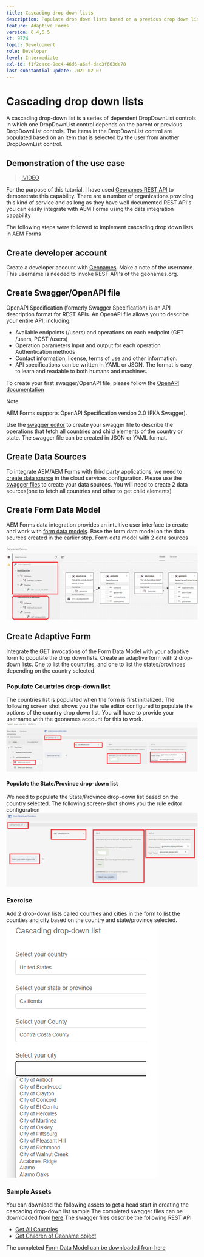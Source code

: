 ```yaml
---
title: Cascading drop down-lists
description: Populate drop down lists based on a previous drop down list selection.
feature: Adaptive Forms
version: 6.4,6.5
kt: 9724
topic: Development
role: Developer
level: Intermediate
exl-id: f1f2cacc-9ec4-46d6-a6af-dac3f663de78
last-substantial-update: 2021-02-07
---
```

# Cascading drop down lists

A cascading drop-down list is a series of dependent DropDownList controls in which one DropDownList control depends on the parent or previous DropDownList controls. The items in the DropDownList control are populated based on an item that is selected by the user from another DropDownList control.

## Demonstration of the use case

>[!VIDEO](https://video.tv.adobe.com/v/340344?quality=12&learn=on)

For the purpose of this tutorial, I have used [Geonames REST API](http://api.geonames.org/) to demonstrate this capability.
There are a number of organizations providing this kind of service and as long as they have well documented REST API's you can easily integrate with AEM Forms using the data integration capability

The following steps were followed to implement cascading drop down lists in AEM Forms

## Create developer account

Create a developer account with [Geonames](https://www.geonames.org/login). Make a note of the username. This username is needed to invoke REST API's of the geonames.org.

## Create Swagger/OpenAPI file

OpenAPI Specification (formerly Swagger Specification) is an API description format for REST APIs. An OpenAPI file allows you to describe your entire API, including:

* Available endpoints (/users) and operations on each endpoint (GET /users, POST /users)
* Operation parameters Input and output for each operation
Authentication methods
* Contact information, license, terms of use and other information.
* API specifications can be written in YAML or JSON. The format is easy to learn and readable to both humans and machines. 

To create your first swagger/OpenAPI file, please follow the [OpenAPI documentation](https://swagger.io/docs/specification/2-0/basic-structure/)

>[!NOTE] 
> AEM Forms supports OpenAPI Specification version 2.0 (FKA Swagger).

Use the [swagger editor](https://editor.swagger.io/) to create your swagger file to describe the operations that fetch all countries and child elements of the country or state. The swagger file can be created in JSON or YAML format. 

## Create Data Sources

To integrate AEM/AEM Forms with third party applications, we need to [create data source](https://experienceleague.adobe.com/docs/experience-manager-learn/forms/ic-web-channel-tutorial/parttwo.html) in the cloud services configuration. Please use the [swagger files](assets/geonames-swagger-files.zip) to create your data sources.
You will need to create 2 data sources(one to fetch all countries and other to get child elements)


## Create Form Data Model

AEM Forms data integration provides an intuitive user interface to create and work with [form data models](https://experienceleague.adobe.com/docs/experience-manager-65/forms/form-data-model/create-form-data-models.html). Base the form data model on the data sources created in the earlier step. Form data model with 2 data sources 

![fdm](assets/geonames-fdm.png)


## Create Adaptive Form 

Integrate the GET invocations of the Form Data Model with your adaptive form to populate the drop down lists.
Create an adaptive form with 2 drop-down lists. One to list the countries, and one to list the states/provinces depending on the country selected.

### Populate Countries drop-down list

The countries list is populated when the form is first initialized. The following screen shot shows you the rule editor configured to populate the options of the country drop down list. You will have to provide your username with the geonames account for this to work.
![get-countries](assets/get-countries-rule-editor.png)

#### Populate the State/Province drop-down list

We need to populate the State/Province drop-down list based on the country selected. The following screen-shot shows you the rule editor configuration
![state-province-options](assets/state-province-options.png)

### Exercise

Add 2 drop-down lists called counties and cities in the form to list the counties and city based on the country and state/province selected.
![exercise](assets/cascading-drop-down-exercise.png)


### Sample Assets

You can download the following assets to get a head start in creating the cascading drop-down list sample
The completed swagger files can be downloaded from [here](assets/geonames-swagger-files.zip)
The swagger files describe the following REST API
* [Get All Countries](http://api.geonames.org/countryInfoJSON?username=yourusername)
* [Get Children of Geoname object](http://api.geonames.org/children?formatted=true&geonameId=6252001&username=yourusername)

The completed [Form Data Model can be downloaded from here](assets/geonames-api-form-data-model.zip)
